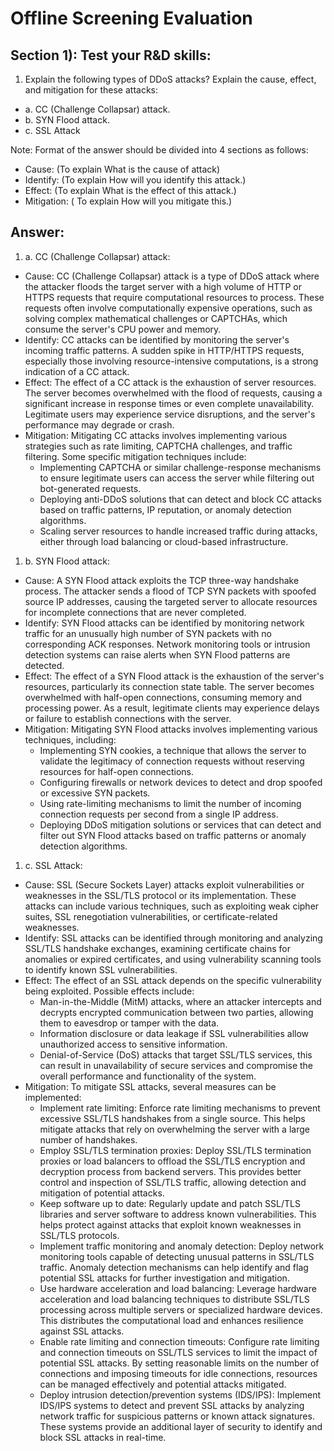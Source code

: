 # Offline Screening Evaluation

## Section 1): Test your R&D skills:
1. Explain the following types of DDoS attacks? Explain the cause, effect, and mitigation for these attacks:
- a. CC (Challenge Collapsar) attack.
- b. SYN Flood attack.
- c. SSL Attack

Note: Format of the answer should be divided into 4 sections as follows: 
- Cause: (To explain What is the cause of attack)
- Identify: (To explain How will you identify this attack.)
- Effect: (To explain What is the effect of this attack.)
- Mitigation: ( To explain How will you mitigate this.)

## Answer:
1. a. CC (Challenge Collapsar) attack:
- Cause: CC (Challenge Collapsar) attack is a type of DDoS attack where the attacker floods the target server with a high volume of HTTP or HTTPS requests that require computational resources to process. These requests often involve computationally expensive operations, such as solving complex mathematical challenges or CAPTCHAs, which consume the server's CPU power and memory.
- Identify: CC attacks can be identified by monitoring the server's incoming traffic patterns. A sudden spike in HTTP/HTTPS requests, especially those involving resource-intensive computations, is a strong indication of a CC attack.
- Effect: The effect of a CC attack is the exhaustion of server resources. The server becomes overwhelmed with the flood of requests, causing a significant increase in response times or even complete unavailability. Legitimate users may experience service disruptions, and the server's performance may degrade or crash.
- Mitigation: Mitigating CC attacks involves implementing various strategies such as rate limiting, CAPTCHA challenges, and traffic filtering. Some specific mitigation techniques include:
  - Implementing CAPTCHA or similar challenge-response mechanisms to ensure legitimate users can access the server while filtering out bot-generated requests.
  - Deploying anti-DDoS solutions that can detect and block CC attacks based on traffic patterns, IP reputation, or anomaly detection algorithms.
  - Scaling server resources to handle increased traffic during attacks, either through load balancing or cloud-based infrastructure.

1. b. SYN Flood attack:
- Cause: A SYN Flood attack exploits the TCP three-way handshake process. The attacker sends a flood of TCP SYN packets with spoofed source IP addresses, causing the targeted server to allocate resources for incomplete connections that are never completed.
- Identify: SYN Flood attacks can be identified by monitoring network traffic for an unusually high number of SYN packets with no corresponding ACK responses. Network monitoring tools or intrusion detection systems can raise alerts when SYN Flood patterns are detected.
- Effect: The effect of a SYN Flood attack is the exhaustion of the server's resources, particularly its connection state table. The server becomes overwhelmed with half-open connections, consuming memory and processing power. As a result, legitimate clients may experience delays or failure to establish connections with the server.
- Mitigation: Mitigating SYN Flood attacks involves implementing various techniques, including:
  - Implementing SYN cookies, a technique that allows the server to validate the legitimacy of connection requests without reserving resources for half-open connections.
  - Configuring firewalls or network devices to detect and drop spoofed or excessive SYN packets.
  - Using rate-limiting mechanisms to limit the number of incoming connection requests per second from a single IP address.
  - Deploying DDoS mitigation solutions or services that can detect and filter out SYN Flood attacks based on traffic patterns or anomaly detection algorithms.

1. c. SSL Attack:
- Cause: SSL (Secure Sockets Layer) attacks exploit vulnerabilities or weaknesses in the SSL/TLS protocol or its implementation. These attacks can include various techniques, such as exploiting weak cipher suites, SSL renegotiation vulnerabilities, or certificate-related weaknesses.
- Identify: SSL attacks can be identified through monitoring and analyzing SSL/TLS handshake exchanges, examining certificate chains for anomalies or expired certificates, and using vulnerability scanning tools to identify known SSL vulnerabilities.
- Effect: The effect of an SSL attack depends on the specific vulnerability being exploited. Possible effects include:
  - Man-in-the-Middle (MitM) attacks, where an attacker intercepts and decrypts encrypted communication between two parties, allowing them to eavesdrop or tamper with the data.
  - Information disclosure or data leakage if SSL vulnerabilities allow unauthorized access to sensitive information.
  - Denial-of-Service (DoS) attacks that target SSL/TLS services, this can result in unavailability of secure services and compromise the overall performance and functionality of the system.
- Mitigation: To mitigate SSL attacks, several measures can be implemented:
  - Implement rate limiting: Enforce rate limiting mechanisms to prevent excessive SSL/TLS handshakes from a single source. This helps mitigate attacks that rely on overwhelming the server with a large number of handshakes.
  - Employ SSL/TLS termination proxies: Deploy SSL/TLS termination proxies or load balancers to offload the SSL/TLS encryption and decryption process from backend servers. This provides better control and inspection of SSL/TLS traffic, allowing detection and mitigation of potential attacks.
  - Keep software up to date: Regularly update and patch SSL/TLS libraries and server software to address known vulnerabilities. This helps protect against attacks that exploit known weaknesses in SSL/TLS protocols.
  - Implement traffic monitoring and anomaly detection: Deploy network monitoring tools capable of detecting unusual patterns in SSL/TLS traffic. Anomaly detection mechanisms can help identify and flag potential SSL attacks for further investigation and mitigation.
  - Use hardware acceleration and load balancing: Leverage hardware acceleration and load balancing techniques to distribute SSL/TLS processing across multiple servers or specialized hardware devices. This distributes the computational load and enhances resilience against SSL attacks.
  - Enable rate limiting and connection timeouts: Configure rate limiting and connection timeouts on SSL/TLS services to limit the impact of potential SSL attacks. By setting reasonable limits on the number of connections and imposing timeouts for idle connections, resources can be managed effectively and potential attacks mitigated.
  - Deploy intrusion detection/prevention systems (IDS/IPS): Implement IDS/IPS systems to detect and prevent SSL attacks by analyzing network traffic for suspicious patterns or known attack signatures. These systems provide an additional layer of security to identify and block SSL attacks in real-time.

